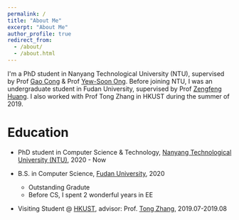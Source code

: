 ```yaml
---
permalink: /
title: "About Me"
excerpt: "About Me"
author_profile: true
redirect_from: 
  - /about/
  - /about.html
---
```


I'm a PhD student in Nanyang Technological University (NTU), supervised by Prof [Gao Cong](https://www.ntu.edu.sg/home/gaocong/) & Prof [Yew-Soon Ong](https://www.ntu.edu.sg/home/asysong/). Before joining NTU, I was an undergraduate student in Fudan University, supervised by Prof [Zengfeng Huang](http://home.cse.ust.hk/~huangzf/). I also worked with Prof Tong Zhang in HKUST during the summer of 2019.

<!-- You can find me CV here [[html](https://haicang.github.io/cv/)/[pdf](https://haicang.github.io/files/HaicangZhou.pdf)]. -->

# Education

- PhD student in Computer Science & Technology, [Nanyang Technological University (NTU)](https://www.ntu.edu.sg/Pages/home.aspx), 2020 - Now

- B.S. in Computer Science, [Fudan University](https://www.fudan.edu.cn/en/), 2020
    - Outstanding Gradute
    - Before CS, I spent 2 wonderful years in EE

- Visiting Student @ [HKUST](https://www.ust.hk/), advisor: Prof. [Tong Zhang](http://tongzhang-ml.org/), 2019.07-2019.08
